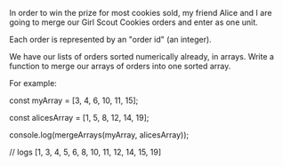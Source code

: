 In order to win the prize for most cookies sold, my friend Alice and I are going to merge our Girl Scout Cookies orders and enter as one unit.

Each order is represented by an "order id" (an integer).

We have our lists of orders sorted numerically already, in arrays. Write a function to merge our arrays of orders into one sorted array.

For example:

const myArray = [3, 4, 6, 10, 11, 15];

const alicesArray = [1, 5, 8, 12, 14, 19];

console.log(mergeArrays(myArray, alicesArray));

// logs [1, 3, 4, 5, 6, 8, 10, 11, 12, 14, 15, 19]